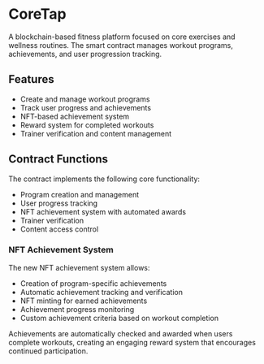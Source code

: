 # CoreTap

A blockchain-based fitness platform focused on core exercises and wellness routines. The smart contract manages workout programs, achievements, and user progression tracking.

## Features

- Create and manage workout programs
- Track user progress and achievements
- NFT-based achievement system
- Reward system for completed workouts
- Trainer verification and content management

## Contract Functions

The contract implements the following core functionality:
- Program creation and management
- User progress tracking
- NFT achievement system with automated awards
- Trainer verification
- Content access control

### NFT Achievement System

The new NFT achievement system allows:
- Creation of program-specific achievements
- Automatic achievement tracking and verification
- NFT minting for earned achievements
- Achievement progress monitoring
- Custom achievement criteria based on workout completion

Achievements are automatically checked and awarded when users complete workouts, creating an engaging reward system that encourages continued participation.

